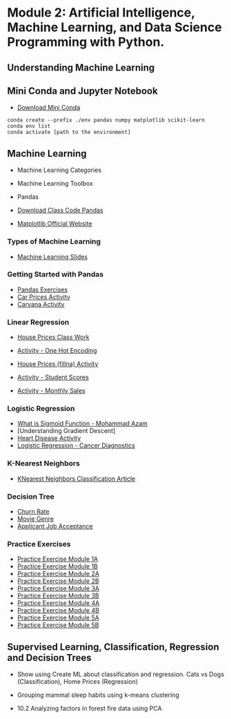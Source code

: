 # Module 2: Artificial Intelligence, Machine Learning, and Data Science Programming with Python. 

## Understanding Machine Learning 

## Mini Conda and Jupyter Notebook 
- [Download Mini Conda](https://docs.anaconda.com/free/miniconda/index.html)
```
conda create --prefix ./env pandas numpy matplotlib scikit-learn
conda env list 
conda activate [path to the environment]
```

## Machine Learning  

- Machine Learning Categories 
- Machine Learning Toolbox 
- Pandas 

- [Download Class Code Pandas](resources/pandas-302.ipynb)
- [Matplotlib Official Website](https://matplotlib.org/)

### Types of Machine Learning 

- [Machine Learning Slides](../Slides/types-of-machine-learning.key)

### Getting Started with Pandas 

- [Pandas Exercises](resources/pandas-exercises.md)
- [Car Prices Activity](/module2/resources/car-prices-activity.md)
- [Carvana Activity](/module2/resources/carvana-activity.md)



### Linear Regression
- [House Prices Class Work](https://colab.research.google.com/drive/1KF9jFLm59cp_9ZNkFFuRXgsBYL5IVO6B?usp=sharing)
- [Activity - One Hot Encoding](resources/one-hot-encoding.md)

- [House Prices (fillna) Activity](/module2/resources/house-prices-fillna.md)

- [Activity - Student Scores](resources/student-scores-graph.md)
- [Activity - Monthly Sales](resources/monthly-sales.md)

### Logistic Regression

- [What is Sigmoid Function - Mohammad Azam](https://youtu.be/0BtMH3xzovg)
- [Understanding Gradient Descent]
- [Heart Disease Activity](/module2/resources/heart-disease-activity.md)
- [Logistic Regression - Cancer Diagnostics](resources/cancer-diagnostics.md)

### K-Nearest Neighbors 

- [KNearest Neighbors Classification Article](https://www.freecodecamp.org/news/k-nearest-neighbors-algorithm-classifiers-and-model-example/)

### Decision Tree
- [Churn Rate](resources/dt-activity.md)
- [Movie Genre](resources/dt-movie-genre.md)
- [Applicant Job Acceptance](resources/job-acceptance.md)

### Practice Exercises 

- [Practice Exercise Module 1A](resources/exercise-module1A.md)
- [Practice Exercise Module 1B](resources/exercuse-module1B.md)
- [Practice Exercise Module 2A](resources/exercise-module2A.md) 
- [Practice Exercise Module 2B](resources/exercise-module2B.md) 
- [Practice Exercise Module 3A](resources/exercise-module3A.md) 
- [Practice Exercise Module 3B](resources/exercise-module3B.md) 
- [Practice Exercise Module 4A](resources/exercise-module4A.md) 
- [Practice Exercise Module 4B](resources/exercise-module4B.md) 
- [Practice Exercise Module 5A](resources/exercise-module5A.md) 
- [Practice Exercise Module 5B](resources/exercise-module5B.md) 


## Supervised Learning, Classification, Regression and Decision Trees  

- Show using Create ML about classification and regression. Cats vs Dogs (Classification), Home Prices (Regression)

- Grouping mammal sleep habits using k-means clustering 
- 10.2 Analyzing factors in forest fire data using PCA 




